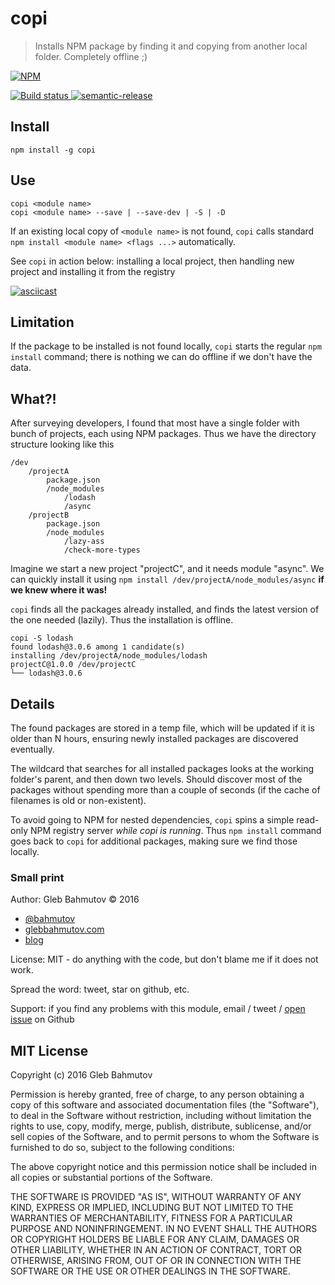 # copi
> Installs NPM package by finding it and copying from another local folder. Completely offline ;)

[![NPM][copi-icon] ][copi-url]

[![Build status][copi-ci-image] ][copi-ci-url]
[![semantic-release][semantic-image] ][semantic-url]

## Install

    npm install -g copi

## Use

    copi <module name>
    copi <module name> --save | --save-dev | -S | -D

If an existing local copy of `<module name>` is not found, `copi` calls standard
`npm install <module name> <flags ...>` automatically.

See `copi` in action below: installing a local project, then handling new project and
installing it from the registry

[![asciicast](https://asciinema.org/a/33013.png)](https://asciinema.org/a/33013)

## Limitation

If the package to be installed is not found locally, `copi` starts the regular
`npm install` command; there is nothing we can do offline if we don't have the data.

## What?!

After surveying developers, I found that most have a single folder with bunch of projects,
each using NPM packages. Thus we have the directory structure looking like this

    /dev
        /projectA
            package.json
            /node_modules
                /lodash
                /async
        /projectB
            package.json
            /node_modules
                /lazy-ass
                /check-more-types

Imagine we start a new project "projectC", and it needs module "async". We can quickly
install it using `npm install /dev/projectA/node_modules/async` **if we knew where it was!**

`copi` finds all the packages already installed, and finds the latest version of the one
needed (lazily). Thus the installation is offline.

    copi -S lodash
    found lodash@3.0.6 among 1 candidate(s)
    installing /dev/projectA/node_modules/lodash
    projectC@1.0.0 /dev/projectC
    └── lodash@3.0.6

## Details

The found packages are stored in a temp file, which will be updated if it is older than N hours,
ensuring newly installed packages are discovered eventually.

The wildcard that searches for all installed packages looks at the working folder's parent,
and then down two levels. Should discover most of the packages without spending more than a
couple of seconds (if the cache of filenames is old or non-existent).

To avoid going to NPM for nested dependencies, `copi` spins a simple read-only NPM
registry server *while copi is running*. 
Thus `npm install` command goes back to `copi` for additional packages,
making sure we find those locally.

### Small print

Author: Gleb Bahmutov &copy; 2016

* [@bahmutov](https://twitter.com/bahmutov)
* [glebbahmutov.com](http://glebbahmutov.com)
* [blog](http://glebbahmutov.com/blog/)

License: MIT - do anything with the code, but don't blame me if it does not work.

Spread the word: tweet, star on github, etc.

Support: if you find any problems with this module, email / tweet /
[open issue](https://github.com/bahmutov/copi/issues) on Github

## MIT License

Copyright (c) 2016 Gleb Bahmutov

Permission is hereby granted, free of charge, to any person
obtaining a copy of this software and associated documentation
files (the "Software"), to deal in the Software without
restriction, including without limitation the rights to use,
copy, modify, merge, publish, distribute, sublicense, and/or sell
copies of the Software, and to permit persons to whom the
Software is furnished to do so, subject to the following
conditions:

The above copyright notice and this permission notice shall be
included in all copies or substantial portions of the Software.

THE SOFTWARE IS PROVIDED "AS IS", WITHOUT WARRANTY OF ANY KIND,
EXPRESS OR IMPLIED, INCLUDING BUT NOT LIMITED TO THE WARRANTIES
OF MERCHANTABILITY, FITNESS FOR A PARTICULAR PURPOSE AND
NONINFRINGEMENT. IN NO EVENT SHALL THE AUTHORS OR COPYRIGHT
HOLDERS BE LIABLE FOR ANY CLAIM, DAMAGES OR OTHER LIABILITY,
WHETHER IN AN ACTION OF CONTRACT, TORT OR OTHERWISE, ARISING
FROM, OUT OF OR IN CONNECTION WITH THE SOFTWARE OR THE USE OR
OTHER DEALINGS IN THE SOFTWARE.

[copi-icon]: https://nodei.co/npm/copi.png?downloads=true
[copi-url]: https://npmjs.org/package/copi
[copi-ci-image]: https://travis-ci.org/bahmutov/copi.png?branch=master
[copi-ci-url]: https://travis-ci.org/bahmutov/copi
[semantic-image]: https://img.shields.io/badge/%20%20%F0%9F%93%A6%F0%9F%9A%80-semantic--release-e10079.svg
[semantic-url]: https://github.com/semantic-release/semantic-release
